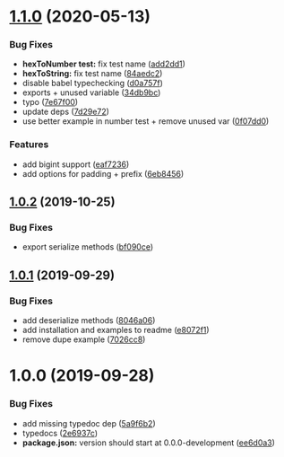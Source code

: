 # [1.1.0](https://github.com/etclabscore/eserialize/compare/1.0.2...1.1.0) (2020-05-13)


### Bug Fixes

* **hexToNumber test:** fix test name ([add2dd1](https://github.com/etclabscore/eserialize/commit/add2dd1fe5217f5314f616454d21da3e5e8ee28b))
* **hexToString:** fix test name ([84aedc2](https://github.com/etclabscore/eserialize/commit/84aedc2e71445b0efc6de845007fbbfe706076e3))
* disable babel typechecking ([d0a757f](https://github.com/etclabscore/eserialize/commit/d0a757f6759a185c8ac517890b5d0c6d1d71a548))
* exports + unused variable ([34db9bc](https://github.com/etclabscore/eserialize/commit/34db9bcd17378fa01f056eec826c97a69b260e7f))
* typo ([7e67f00](https://github.com/etclabscore/eserialize/commit/7e67f00a5a2a4b41d05802b44e3eeae31b351509))
* update deps ([7d29e72](https://github.com/etclabscore/eserialize/commit/7d29e7204fbd9d84e35797c294ee8df302fcc1a6))
* use better example in number test + remove unused var ([0f07dd0](https://github.com/etclabscore/eserialize/commit/0f07dd00925e14f53f595cc38c0f3efefa7ea428))


### Features

* add bigint support ([eaf7236](https://github.com/etclabscore/eserialize/commit/eaf72369d873bed8d4a884edffdb721669119704))
* add options for padding + prefix ([6eb8456](https://github.com/etclabscore/eserialize/commit/6eb8456c6540b50fc522eaaa503d565513dbd12d))

## [1.0.2](https://github.com/etclabscore/eserialize/compare/1.0.1...1.0.2) (2019-10-25)


### Bug Fixes

* export serialize methods ([bf090ce](https://github.com/etclabscore/eserialize/commit/bf090ce456d1ef4dbeea4166b7aa666a9a8ef887))

## [1.0.1](https://github.com/etclabscore/eserialize/compare/1.0.0...1.0.1) (2019-09-29)


### Bug Fixes

* add deserialize methods ([8046a06](https://github.com/etclabscore/eserialize/commit/8046a06))
* add installation and examples to readme ([e8072f1](https://github.com/etclabscore/eserialize/commit/e8072f1))
* remove dupe example ([7026cc8](https://github.com/etclabscore/eserialize/commit/7026cc8))

# 1.0.0 (2019-09-28)


### Bug Fixes

* add missing typedoc dep ([5a9f6b2](https://github.com/etclabscore/eserialize/commit/5a9f6b2))
* typedocs ([2e6937c](https://github.com/etclabscore/eserialize/commit/2e6937c))
* **package.json:** version should start at 0.0.0-development ([ee6d0a3](https://github.com/etclabscore/eserialize/commit/ee6d0a3))
